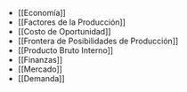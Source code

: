 - [[Economía]]
- [[Factores de la Producción]]
- [[Costo de Oportunidad]]
- [[Frontera de Posibilidades de Producción]]
- [[Producto Bruto Interno]]
- [[Finanzas]]
- [[Mercado]]
- [[Demanda]]
